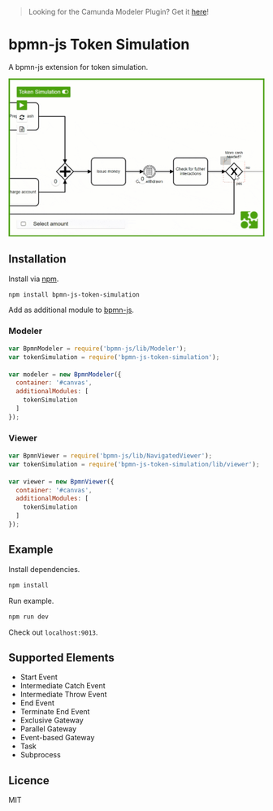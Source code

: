 > Looking for the Camunda Modeler Plugin? Get it [here](https://github.com/philippfromme/bpmn-js-token-simulation-plugin)!

# bpmn-js Token Simulation

A bpmn-js extension for token simulation.

![Screencast](docs/screencast.gif)

## Installation

Install via [npm](http://npmjs.com/).

```
npm install bpmn-js-token-simulation
```

Add as additional module to [bpmn-js]().

### Modeler

```javascript
var BpmnModeler = require('bpmn-js/lib/Modeler');
var tokenSimulation = require('bpmn-js-token-simulation');

var modeler = new BpmnModeler({
  container: '#canvas',
  additionalModules: [
    tokenSimulation
  ]
});
```

### Viewer

```javascript
var BpmnViewer = require('bpmn-js/lib/NavigatedViewer');
var tokenSimulation = require('bpmn-js-token-simulation/lib/viewer');

var viewer = new BpmnViewer({
  container: '#canvas',
  additionalModules: [
    tokenSimulation
  ]
});
```

## Example

Install dependencies.

```bash
npm install
```

Run example.

```bash
npm run dev
```

Check out `localhost:9013`.

## Supported Elements

* Start Event
* Intermediate Catch Event
* Intermediate Throw Event
* End Event
* Terminate End Event
* Exclusive Gateway
* Parallel Gateway
* Event-based Gateway
* Task
* Subprocess

## Licence

MIT
